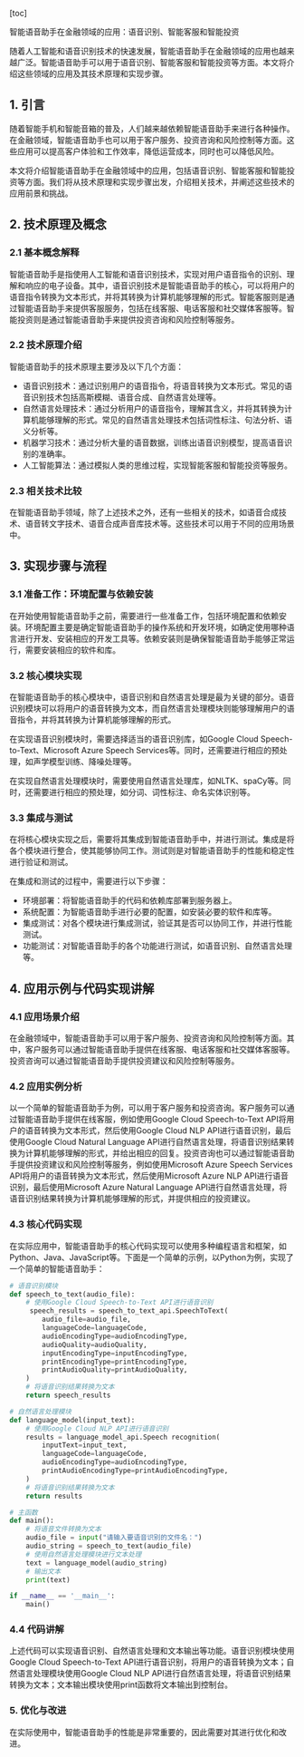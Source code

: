 
[toc]                    
                
                
智能语音助手在金融领域的应用：语音识别、智能客服和智能投资

随着人工智能和语音识别技术的快速发展，智能语音助手在金融领域的应用也越来越广泛。智能语音助手可以用于语音识别、智能客服和智能投资等方面。本文将介绍这些领域的应用及其技术原理和实现步骤。

## 1. 引言

随着智能手机和智能音箱的普及，人们越来越依赖智能语音助手来进行各种操作。在金融领域，智能语音助手也可以用于客户服务、投资咨询和风险控制等方面。这些应用可以提高客户体验和工作效率，降低运营成本，同时也可以降低风险。

本文将介绍智能语音助手在金融领域中的应用，包括语音识别、智能客服和智能投资等方面。我们将从技术原理和实现步骤出发，介绍相关技术，并阐述这些技术的应用前景和挑战。

## 2. 技术原理及概念

### 2.1 基本概念解释

智能语音助手是指使用人工智能和语音识别技术，实现对用户语音指令的识别、理解和响应的电子设备。其中，语音识别技术是智能语音助手的核心，可以将用户的语音指令转换为文本形式，并将其转换为计算机能够理解的形式。智能客服则是通过智能语音助手来提供客服服务，包括在线客服、电话客服和社交媒体客服等。智能投资则是通过智能语音助手来提供投资咨询和风险控制等服务。

### 2.2 技术原理介绍

智能语音助手的技术原理主要涉及以下几个方面：

- 语音识别技术：通过识别用户的语音指令，将语音转换为文本形式。常见的语音识别技术包括高斯模糊、语音合成、自然语言处理等。
- 自然语言处理技术：通过分析用户的语音指令，理解其含义，并将其转换为计算机能够理解的形式。常见的自然语言处理技术包括词性标注、句法分析、语义分析等。
- 机器学习技术：通过分析大量的语音数据，训练出语音识别模型，提高语音识别的准确率。
- 人工智能算法：通过模拟人类的思维过程，实现智能客服和智能投资等服务。

### 2.3 相关技术比较

在智能语音助手领域，除了上述技术之外，还有一些相关的技术，如语音合成技术、语音转文字技术、语音合成声音库技术等。这些技术可以用于不同的应用场景中。

## 3. 实现步骤与流程

### 3.1 准备工作：环境配置与依赖安装

在开始使用智能语音助手之前，需要进行一些准备工作，包括环境配置和依赖安装。环境配置主要是确定智能语音助手的操作系统和开发环境，如确定使用哪种语言进行开发、安装相应的开发工具等。依赖安装则是确保智能语音助手能够正常运行，需要安装相应的软件和库。

### 3.2 核心模块实现

在智能语音助手的核心模块中，语音识别和自然语言处理是最为关键的部分。语音识别模块可以将用户的语音转换为文本，而自然语言处理模块则能够理解用户的语音指令，并将其转换为计算机能够理解的形式。

在实现语音识别模块时，需要选择适当的语音识别库，如Google Cloud Speech-to-Text、Microsoft Azure Speech Services等。同时，还需要进行相应的预处理，如声学模型训练、降噪处理等。

在实现自然语言处理模块时，需要使用自然语言处理库，如NLTK、spaCy等。同时，还需要进行相应的预处理，如分词、词性标注、命名实体识别等。

### 3.3 集成与测试

在将核心模块实现之后，需要将其集成到智能语音助手中，并进行测试。集成是将各个模块进行整合，使其能够协同工作。测试则是对智能语音助手的性能和稳定性进行验证和测试。

在集成和测试的过程中，需要进行以下步骤：

- 环境部署：将智能语音助手的代码和依赖库部署到服务器上。
- 系统配置：为智能语音助手进行必要的配置，如安装必要的软件和库等。
- 集成测试：对各个模块进行集成测试，验证其是否可以协同工作，并进行性能测试。
- 功能测试：对智能语音助手的各个功能进行测试，如语音识别、自然语言处理等。

## 4. 应用示例与代码实现讲解

### 4.1 应用场景介绍

在金融领域中，智能语音助手可以用于客户服务、投资咨询和风险控制等方面。其中，客户服务可以通过智能语音助手提供在线客服、电话客服和社交媒体客服等。投资咨询可以通过智能语音助手提供投资建议和风险控制等服务。

### 4.2 应用实例分析

以一个简单的智能语音助手为例，可以用于客户服务和投资咨询。客户服务可以通过智能语音助手提供在线客服，例如使用Google Cloud Speech-to-Text API将用户的语音转换为文本形式，然后使用Google Cloud NLP API进行语音识别，最后使用Google Cloud Natural Language API进行自然语言处理，将语音识别结果转换为计算机能够理解的形式，并给出相应的回复。投资咨询也可以通过智能语音助手提供投资建议和风险控制等服务，例如使用Microsoft Azure Speech Services API将用户的语音转换为文本形式，然后使用Microsoft Azure NLP API进行语音识别，最后使用Microsoft Azure Natural Language API进行自然语言处理，将语音识别结果转换为计算机能够理解的形式，并提供相应的投资建议。

### 4.3 核心代码实现

在实际应用中，智能语音助手的核心代码实现可以使用多种编程语言和框架，如Python、Java、JavaScript等。下面是一个简单的示例，以Python为例，实现了一个简单的智能语音助手：

```python
# 语音识别模块
def speech_to_text(audio_file):
    # 使用Google Cloud Speech-to-Text API进行语音识别
     speech_results = speech_to_text_api.SpeechToText(
        audio_file=audio_file,
        languageCode=languageCode,
        audioEncodingType=audioEncodingType,
        audioQuality=audioQuality,
        inputEncodingType=inputEncodingType,
        printEncodingType=printEncodingType,
        printAudioQuality=printAudioQuality,
    )
    # 将语音识别结果转换为文本
    return speech_results

# 自然语言处理模块
def language_model(input_text):
    # 使用Google Cloud NLP API进行语音识别
    results = language_model_api.Speech recognition(
        inputText=input_text,
        languageCode=languageCode,
        audioEncodingType=audioEncodingType,
        printAudioEncodingType=printAudioEncodingType,
    )
    # 将语音识别结果转换为文本
    return results

# 主函数
def main():
    # 将语音文件转换为文本
    audio_file = input("请输入要语音识别的文件名：")
    audio_string = speech_to_text(audio_file)
    # 使用自然语言处理模块进行文本处理
    text = language_model(audio_string)
    # 输出文本
    print(text)

if __name__ == '__main__':
    main()
```

### 4.4 代码讲解

上述代码可以实现语音识别、自然语言处理和文本输出等功能。语音识别模块使用Google Cloud Speech-to-Text API进行语音识别，将用户的语音转换为文本；自然语言处理模块使用Google Cloud NLP API进行自然语言处理，将语音识别结果转换为文本；文本输出模块使用print函数将文本输出到控制台。

### 5. 优化与改进

在实际使用中，智能语音助手的性能是非常重要的，因此需要对其进行优化和改进。


